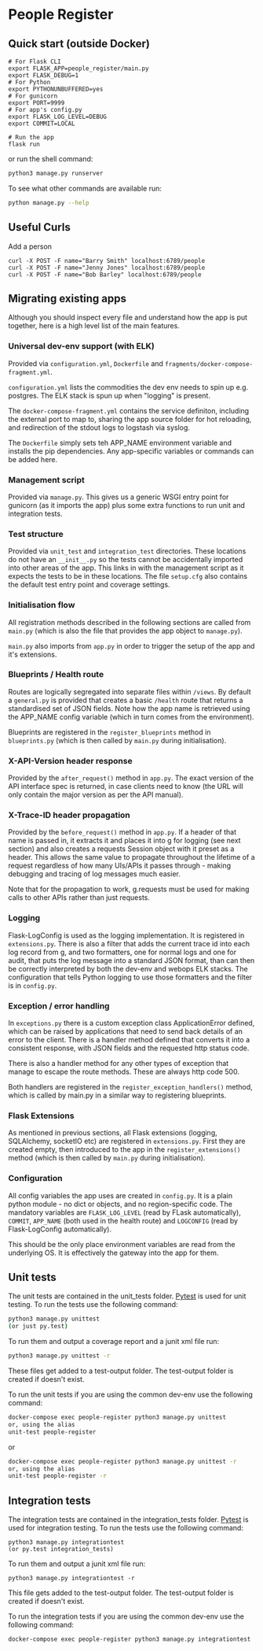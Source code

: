 # People Register

## Quick start (outside Docker)

```shell
# For Flask CLI
export FLASK_APP=people_register/main.py
export FLASK_DEBUG=1
# For Python
export PYTHONUNBUFFERED=yes
# For gunicorn
export PORT=9999
# For app's config.py
export FLASK_LOG_LEVEL=DEBUG
export COMMIT=LOCAL

# Run the app
flask run
```

or run the shell command:

```bash
python3 manage.py runserver
```

To see what other commands are available run:

```bash
python manage.py --help
```

## Useful Curls

Add a person
```
curl -X POST -F name="Barry Smith" localhost:6789/people
curl -X POST -F name="Jenny Jones" localhost:6789/people
curl -X POST -F name="Bob Barley" localhost:6789/people
```

## Migrating existing apps

Although you should inspect every file and understand how the app is put together, here is a high level list of the main features.

### Universal dev-env support (with ELK)

Provided via `configuration.yml`, `Dockerfile` and `fragments/docker-compose-fragment.yml`.

`configuration.yml` lists the commodities the dev env needs to spin up e.g. postgres. The ELK stack is spun up when "logging" is present.

The `docker-compose-fragment.yml` contains the service definiton, including the external port to map to, sharing the app source folder for hot reloading, and redirection of the stdout logs to logstash via syslog.

The `Dockerfile` simply sets teh APP_NAME environment variable and installs the pip dependencies. Any app-specific variables or commands can be added here.

### Management script

Provided via `manage.py`. This gives us a generic WSGI entry point for gunicorn (as it imports the app) plus some extra functions to run unit and integration tests.

### Test structure

Provided via `unit_test` and `integration_test` directories. These locations do not have an `__init__.py` so the tests cannot be accidentally imported into other areas of the app. This links in with the management script as it expects the tests to be in these locations. The file `setup.cfg` also contains the default test entry point and coverage settings.

### Initialisation flow

All registration methods described in the following sections are called from `main.py` (which is also the file that provides the app object to `manage.py`).

`main.py` also imports from `app.py` in order to trigger the setup of the app and it's extensions.


### Blueprints / Health route

Routes are logically segregated into separate files within `/views`. By default a `general.py` is provided that creates a basic `/health` route that returns a standardised set of JSON fields. Note how the app name is retrieved using the APP_NAME config variable (which in turn comes from the environment).

Blueprints are registered in the `register_blueprints` method in `blueprints.py` (which is then called by `main.py` during initialisation).

### X-API-Version header response

Provided by the `after_request()` method in `app.py`. The exact version of the API interface spec is returned, in case clients need to know (the URL will only contain the major version as per the API manual).

### X-Trace-ID header propagation

Provided by the `before_request()` method in `app.py`. If a header of that name is passed in, it extracts it and places it into g for logging (see next section) and also creates a requests Session object with it preset as a header. This allows the same value to propagate throughout the lifetime of a request regardless of how many UIs/APIs it passes through - making debugging and tracing of log messages much easier.

Note that for the propagation to work, g.requests must be used for making calls to other APIs rather than just requests.

### Logging

Flask-LogConfig is used as the logging implementation. It is registered in `extensions.py`. There is also a filter that adds the current trace id into each log record from g, and two formatters, one for normal logs and one for audit, that puts the log message into a standard JSON format, than can then be correctly interpreted by both the dev-env and webops ELK stacks. The configuration that tells Python logging to use those formatters and the filter is in `config.py`.

### Exception / error handling

In `exceptions.py` there is a custom exception class ApplicationError defined, which can be raised by applications that need to send back details of an error to the client. There is a handler method defined that converts it into a consistent response, with JSON fields and the requested http status code.

There is also a handler method for any other types of exception that manage to escape the route methods. These are always http code 500.

Both handlers are registered in the `register_exception_handlers()` method, which is called by main.py in a similar way to registering  blueprints.

### Flask Extensions

As mentioned in previous sections, all Flask extensions (logging, SQLAlchemy, socketIO etc) are registered in `extensions.py`. First they are created empty, then introduced to the app in the `register_extensions()` method (which is then called by `main.py` during initialisation).

### Configuration

All config variables the app uses are created in `config.py`. It is a plain python module - no dict or objects, and no region-specific code. The mandatory variables are `FLASK_LOG_LEVEL` (read by FLask automatically), `COMMIT`, `APP_NAME` (both used in the health route) and `LOGCONFIG` (read by Flask-LogConfig automatically).

This should be the only place environment variables are read from the underlying OS. It is effectively the gateway into the app for them.

## Unit tests

The unit tests are contained in the unit_tests folder. [Pytest](http://docs.pytest.org/en/latest/) is used for unit testing. To run the tests use the following command:

```bash
python3 manage.py unittest
(or just py.test)
```

To run them and output a coverage report and a junit xml file run:

```bash
python3 manage.py unittest -r
```

These files get added to a test-output folder. The test-output folder is created if doesn't exist.

To run the unit tests if you are using the common dev-env use the following command:

```bash
docker-compose exec people-register python3 manage.py unittest
or, using the alias
unit-test people-register
```

or

```bash
docker-compose exec people-register python3 manage.py unittest -r
or, using the alias
unit-test people-register -r
```

## Integration tests

The integration tests are contained in the integration_tests folder. [Pytest](http://docs.pytest.org/en/latest/) is used for integration testing. To run the tests use the following command:

```
python3 manage.py integrationtest
(or py.test integration_tests)
```

To run them and output a junit xml file run:

```
python3 manage.py integrationtest -r
```

This file gets added to the test-output folder. The test-output folder is created if doesn't exist.

To run the integration tests if you are using the common dev-env use the following command:

```
docker-compose exec people-register python3 manage.py integrationtest
